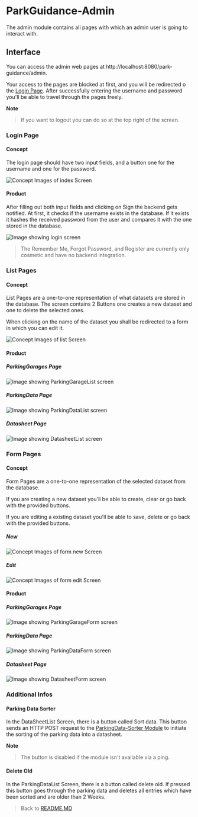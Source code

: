 # ParkGuidance-Admin

The admin module contains all pages with which an admin user is going to interact with.

## Interface

You can access the admin web pages at http://localhost:8080/park-guidance/admin.

Your access to the pages are blocked at first, and you will be redirected o the [Login Page](#Login-Page).
After successfully entering the username and password you'll be able to travel through the pages freely.

**Note**
> If you want to logout you can do so at the top right of the screen.

### Login Page

#### Concept

The login page should have two input fields, and a button one for the username and one for the password.

![Concept Images of index Screen](images/c-Admin-Login.png)

#### Product

After filling out both input fields and clicking on Sign the backend gets notified. 
At first, it checks if the username exists in the database. 
If it exists it hashes the received password from the user and compares it with the one stored in the database. 


![Image showing login screen](images/f-Admin-Login.png)

> The Remember Me, Forgot Password, and Register are currently only cosmetic and have no backend integration. 

### List Pages

#### Concept

List Pages are a one-to-one representation of what datasets are stored in the database. 
The screen contains 2 Buttons one creates a new dataset and one to delete the selected ones.

When clicking on the name of the dataset you shall be redirected to a form in which you can edit it.

![Concept Images of list Screen](images/c-Admin-List.png)

#### Product

##### ParkingGarages Page

![Image showing ParkingGarageList screen](images/f-Admin-ParkingGarageList.png)

##### ParkingData Page

![Image showing ParkingDataList screen](images/f-Admin-ParkingDataList.png)

##### Datasheet Page

![Image showing DatasheetList screen](images/f-Admin-DataSheetList.png)

### Form Pages

#### Concept

Form Pages are a one-to-one representation of the selected dataset from the database.


If you are creating a new dataset you'll be able to create, clear or go back with the provided buttons. 


If you are editing a existing dataset you'll be able to save, delete or go back with the provided buttons. 

##### New

![Concept Images of form new Screen](images/c-Admin-FormNew.png)

##### Edit

![Concept Images of form edit Screen](images/c-Admin-FormEdit.png)

#### Product

##### ParkingGarages Page

![Image showing ParkingGarageForm screen](images/f-Admin-ParkingGarageForm.png)

##### ParkingData Page

![Image showing ParkingDataForm screen](images/f-Admin-ParkingDataForm.png)

##### Datasheet Page

![Image showing DatasheetForm screen](images/f-Admin-DataSheetForm.png)

### Additional Infos

#### Parking Data Sorter

In the DataSheetList Screen, there is a button called Sort data. 
This button sends an HTTP POST request to the [ParkingData-Sorter Module](parkingdata-sorter.md) to initiate the sorting of the parking data into a datasheet.

**Note**
> The button is disabled if the module isn't available via a ping.

#### Delete Old

In the ParkingDataList Screen, there is a button called delete old.
If pressed this button goes through the parking data and deletes all entries which have been sorted and are older than 2 Weeks.  

>Back to  [README.MD](../README.md)

